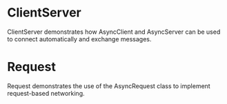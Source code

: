 # ClientServer

ClientServer demonstrates how AsyncClient and AsyncServer can be used to connect
automatically and exchange messages.

# Request

Request demonstrates the use of the AsyncRequest class to implement request-based
networking.
